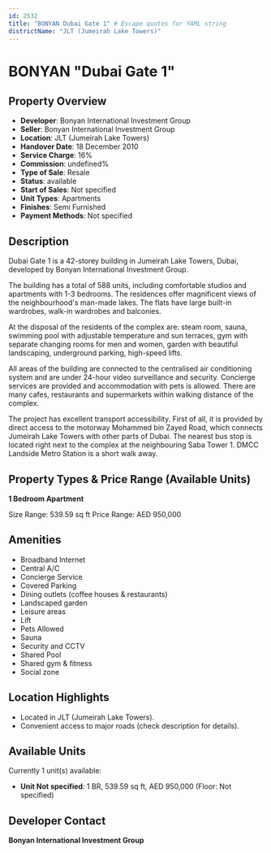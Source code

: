 ```yaml
---
id: 2532
title: "BONYAN Dubai Gate 1" # Escape quotes for YAML string
districtName: "JLT (Jumeirah Lake Towers)"
---
```


# BONYAN "Dubai Gate 1"

## Property Overview
- **Developer**: Bonyan International Investment Group
- **Seller**: Bonyan International Investment Group
- **Location**: JLT (Jumeirah Lake Towers)
- **Handover Date**: 18 December 2010
- **Service Charge**: 16%
- **Commission**: undefined%
- **Type of Sale**: Resale
- **Status**: available
- **Start of Sales**: Not specified
- **Unit Types**: Apartments
- **Finishes**: Semi Furnished
- **Payment Methods**: Not specified

## Description
Dubai Gate 1 is a 42-storey building in Jumeirah Lake Towers, Dubai, developed by Bonyan International Investment Group.

The building has a total of 588 units, including comfortable studios and apartments with 1-3 bedrooms. The residences offer magnificent views of the neighbourhood's man-made lakes. The flats have large built-in wardrobes, walk-in wardrobes and balconies.

At the disposal of the residents of the complex are: steam room, sauna, swimming pool with adjustable temperature and sun terraces, gym with separate changing rooms for men and women, garden with beautiful landscaping, underground parking, high-speed lifts.

All areas of the building are connected to the centralised air conditioning system and are under 24-hour video surveillance and security. Concierge services are provided and accommodation with pets is allowed. There are many cafes, restaurants and supermarkets within walking distance of the complex.

The project has excellent transport accessibility. First of all, it is provided by direct access to the motorway Mohammed bin Zayed Road, which connects Jumeirah Lake Towers with other parts of Dubai. The nearest bus stop is located right next to the complex at the neighbouring Saba Tower 1. DMCC Landside Metro Station is a short walk away.

## Property Types & Price Range (Available Units)
**1 Bedroom Apartment**

Size Range: 539.59 sq ft
Price Range: AED 950,000

## Amenities
- Broadband Internet
- Central A/C
- Concierge Service
- Covered Parking
- Dining outlets  (coffee houses & restaurants)
- Landscaped garden
- Leisure areas
- Lift
- Pets Allowed
- Sauna
- Security and CCTV
- Shared Pool
- Shared gym & fitness
- Social zone

## Location Highlights
- Located in JLT (Jumeirah Lake Towers).
- Convenient access to major roads (check description for details).

## Available Units
Currently 1 unit(s) available:
- **Unit Not specified**: 1 BR, 539.59 sq ft, AED 950,000 (Floor: Not specified)

## Developer Contact
**Bonyan International Investment Group**
